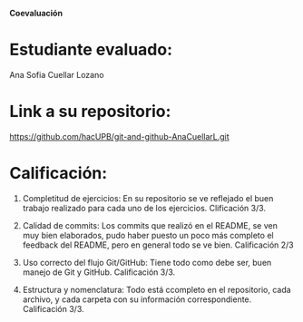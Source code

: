 **Coevaluación**
# Estudiante evaluado:
Ana Sofia Cuellar Lozano
# Link a su repositorio:
https://github.com/hacUPB/git-and-github-AnaCuellarL.git
# Calificación:
1. Completitud de ejercicios: En su repositorio se ve reflejado el buen trabajo realizado para cada uno de los ejercicios. Clificación 3/3.

2. Calidad de commits: Los commits que realizó en el README, se ven muy bien elaborados, pudo haber puesto un poco más completo el feedback del README, pero en general todo se ve bien. Calificación 2/3

3. Uso correcto del flujo Git/GitHub: Tiene todo como debe ser, buen manejo de Git y GitHub. Calificación 3/3.

4. Estructura y nomenclatura: Todo está ccompleto en el repositorio, cada archivo, y cada carpeta con su información correspondiente. Calificación 3/3.
